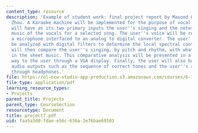 ```yaml
---
content_type: resource
description: 'Example of student work: final project report by Masood Qazi and Zhongying
  Zhou. A Karaoke machine will be implemented for the purpose of vocal training. It
  will have as its two primary inputs the user''s singing and the notes from the sheet
  music of the vocals for a selected song. The user''s voice will be recorded through
  a microphone interfaced to an analog to digital converter. The user''s song will
  be analyzed with digital filters to determine the local spectral content. The system
  will then compare the user''s singing, by pitch and rhythm, with what is described
  in the sheet music. This comparative analysis will be presented in a meaningful
  way to the user through a VGA display. Finally, the user will also have access to
  audio outputs such as the sequence of correct tones and the user''s recorded voice
  through headphones.'
file: https://ol-ocw-studio-app-production.s3.amazonaws.com/courses/6-111-introductory-digital-systems-laboratory-spring-2006/faa5a3d0fdaee56c636a2e76bae69103_project7.pdf
file_type: application/pdf
learning_resource_types:
- Projects
parent_title: Projects
parent_type: CourseSection
resourcetype: Document
title: project7.pdf
uid: faa5a3d0-fdae-e56c-636a-2e76bae69103
---
```

